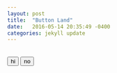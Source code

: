 ```yaml
---
layout: post
title:  "Button Land"
date:   2016-05-14 20:35:49 -0400
categories: jekyll update
---
```


<div id="cont">
<table id="board">
</table>
</div>
<script>
makeGrid("board");
</script>
<button onclick="spawnButton();">hi</button>
<button>no</button>

